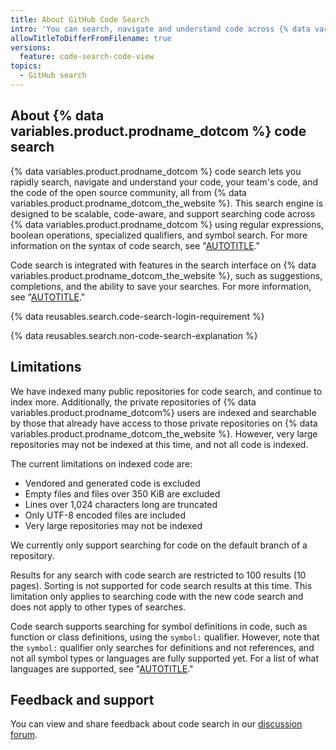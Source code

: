 ```yaml
---
title: About GitHub Code Search
intro: 'You can search, navigate and understand code across {% data variables.product.prodname_dotcom %} with code search.'
allowTitleToDifferFromFilename: true
versions:
  feature: code-search-code-view
topics:
  - GitHub search
---
```


## About {% data variables.product.prodname_dotcom %} code search

{% data variables.product.prodname_dotcom %} code search lets you rapidly search, navigate and understand your code, your team's code, and the code of the open source community, all from {% data variables.product.prodname_dotcom_the_website %}. This search engine is designed to be scalable, code-aware, and support searching code across {% data variables.product.prodname_dotcom %} using regular expressions, boolean operations, specialized qualifiers, and symbol search. For more information on the syntax of code search, see "[AUTOTITLE](/search-github/github-code-search/understanding-github-code-search-syntax)."

Code search is integrated with features in the search interface on {% data variables.product.prodname_dotcom_the_website %}, such as suggestions, completions, and the ability to save your searches. For more information, see "[AUTOTITLE](/search-github/github-code-search/using-github-code-search)."

{% data reusables.search.code-search-login-requirement %}

{% data reusables.search.non-code-search-explanation %}

## Limitations

We have indexed many public repositories for code search, and continue to index more. Additionally, the private repositories of {% data variables.product.prodname_dotcom%} users are indexed and searchable by those that already have access to those private repositories on {% data variables.product.prodname_dotcom_the_website %}. However, very large repositories may not be indexed at this time, and not all code is indexed.

The current limitations on indexed code are:
- Vendored and generated code is excluded
- Empty files and files over 350 KiB are excluded
- Lines over 1,024 characters long are truncated
- Only UTF-8 encoded files are included
- Very large repositories may not be indexed

We currently only support searching for code on the default branch of a repository.

Results for any search with code search are restricted to 100 results (10 pages). Sorting is not supported for code search results at this time. This limitation only applies to searching code with the new code search and does not apply to other types of searches.

Code search supports searching for symbol definitions in code, such as function or class definitions, using the `symbol:` qualifier. However, note that the `symbol:` qualifier only searches for definitions and not references, and not all symbol types or languages are fully supported yet. For a list of what languages are supported, see "[AUTOTITLE](/search-github/github-code-search/understanding-github-code-search-syntax#symbol-qualifier)."

## Feedback and support

You can view and share feedback about code search in our [discussion forum](https://github.com/orgs/community/discussions/categories/code-search-and-navigation).
